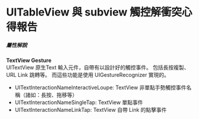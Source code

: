 #  UITableView 與 subview 觸控解衝突心得報告

##### 屬性解說

**TextView Gesture**  
UITextView 原生Text 輸入元件，自帶有以設計好的觸控事件。
包括長按複製、URL Link 跳轉等。
而這些功能是使用 UIGestureRecognizer 實現的。

- UITextInteractionNameInteractiveLoupe: TextView 非單點手勢觸控事件名稱（諸如：長按、拖移等）
- UITextInteractionNameSingleTap: TextView 單點事件
- UITextInteractionNameLinkTap: TextView 自帶 Link 的點擊事件
